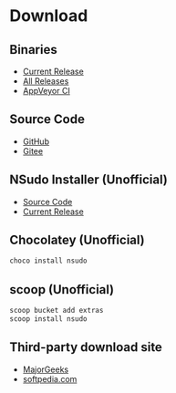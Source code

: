 ﻿# Download

## Binaries

- [Current Release](https://github.com/M2Team/NSudo/releases/latest)
- [All Releases](https://github.com/M2Team/NSudo/releases)
- [AppVeyor CI](https://ci.appveyor.com/project/MouriNaruto/nsudo)

## Source Code

- [GitHub](https://github.com/M2Team/NSudo)
- [Gitee](https://gitee.com/M2-Team/NSudo)

## NSudo Installer (Unofficial)

- [Source Code](https://github.com/Thdub/NSudo_Installer)
- [Current Release](https://github.com/Thdub/NSudo_Installer/releases/latest)

## Chocolatey (Unofficial)

``` cmd
choco install nsudo
```

## scoop (Unofficial)

``` cmd
scoop bucket add extras
scoop install nsudo
```

## Third-party download site

- [MajorGeeks](https://www.majorgeeks.com/files/details/nsudo.html)
- [softpedia.com](https://www.softpedia.com/get/Tweak/System-Tweak/NSudo.shtml)
